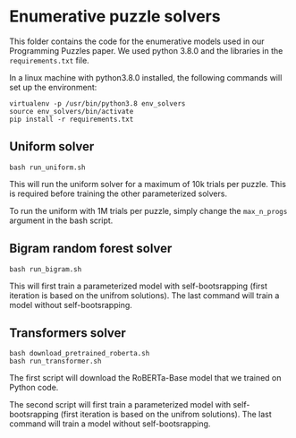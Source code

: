 # Enumerative puzzle solvers

This folder contains the code for the enumerative models used in our Programming Puzzles paper.
We used python 3.8.0 and the libraries in the `requirements.txt` file.

In a linux machine with python3.8.0 installed, the following commands will set up the environment:
```
virtualenv -p /usr/bin/python3.8 env_solvers
source env_solvers/bin/activate
pip install -r requirements.txt
```

## Uniform solver
```
bash run_uniform.sh
```
This will run the uniform solver for a maximum of 10k trials per puzzle. This is required before training the other parameterized solvers.

To run the uniform with 1M trials per puzzle, simply change the `max_n_progs` argument in the bash script.

## Bigram random forest solver
```
bash run_bigram.sh
```
This will first train a parameterized model with self-bootsrapping (first iteration is based on the unifrom solutions). The last command will train a model without self-bootsrapping.

## Transformers solver
```
bash download_pretrained_roberta.sh
bash run_transformer.sh
```
The first script will download the RoBERTa-Base model that we trained on Python code.

The second script will first train a parameterized model with self-bootsrapping (first iteration is based on the unifrom solutions). The last command will train a model without self-bootsrapping.
